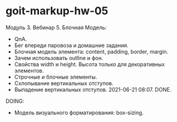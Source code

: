 # goit-markup-hw-05

Модуль 3. Вебинар 5. Блочная Модель:

- QnA.
- Бег впереди паровоза и домашние задания.
- Блочная модель элемента: content, padding, border, margin.
- Зачем использовать outline и фон.
- Свойства width и height. Высота только для декоративных элементов.
- Строчные и блочные элементы.
- Схлопывание вертикальных отступов.
- Выпадение вертикальных отступов. 2021-06-21 08:07. DONE.

DOING:

- Модель визуального форматирования: box-sizing.
